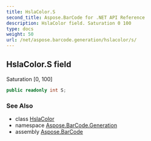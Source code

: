 ```yaml
---
title: HslaColor.S
second_title: Aspose.BarCode for .NET API Reference
description: HslaColor field. Saturation 0 100
type: docs
weight: 50
url: /net/aspose.barcode.generation/hslacolor/s/
---
```

## HslaColor.S field

Saturation [0, 100]

```csharp
public readonly int S;
```

### See Also

* class [HslaColor](../)
* namespace [Aspose.BarCode.Generation](../../hslacolor/)
* assembly [Aspose.BarCode](../../../)


